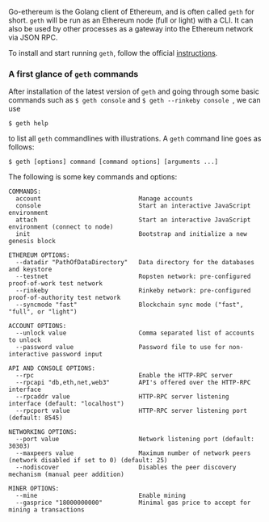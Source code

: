 Go-ethereum is the Golang client of Ethereum, and is often called ```geth``` for short. ```geth``` will be run as an Ethereum node (full or light) with a CLI. It can also be used by other processes as a gateway into the Ethereum network via JSON RPC. 

To install and start running ```geth```, follow the official [instructions](https://github.com/ethereum/go-ethereum).

### A first glance of ```geth``` commands

After installation of the latest version of ```geth``` and going through some basic commands such as ``` $ geth console ``` and ```$ geth --rinkeby console ```, we can use 
```
$ geth help
```
to list all ```geth``` commandlines with illustrations. A ```geth``` command line goes as follows:
```
$ geth [options] command [command options] [arguments ...]
```

The following is some key commands and options:
```
COMMANDS:
  account                           Manage accounts
  console                           Start an interactive JavaScript environment
  attach                            Start an interactive JavaScript environment (connect to node)
  init                              Bootstrap and initialize a new genesis block

ETHEREUM OPTIONS:
  --datadir "PathOfDataDirectory"   Data directory for the databases and keystore
  --testnet                         Ropsten network: pre-configured proof-of-work test network
  --rinkeby                         Rinkeby network: pre-configured proof-of-authority test network
  --syncmode "fast"                 Blockchain sync mode ("fast", "full", or "light")
  
ACCOUNT OPTIONS:
  --unlock value                    Comma separated list of accounts to unlock
  --password value                  Password file to use for non-interactive password input

API AND CONSOLE OPTIONS:
  --rpc                             Enable the HTTP-RPC server
  --rpcapi "db,eth,net,web3"        API's offered over the HTTP-RPC interface
  --rpcaddr value                   HTTP-RPC server listening interface (default: "localhost")
  --rpcport value                   HTTP-RPC server listening port (default: 8545)

NETWORKING OPTIONS:
  --port value                      Network listening port (default: 30303)
  --maxpeers value                  Maximum number of network peers (network disabled if set to 0) (default: 25)
  --nodiscover                      Disables the peer discovery mechanism (manual peer addition)
  
MINER OPTIONS:
  --mine                            Enable mining
  --gasprice "18000000000"          Minimal gas price to accept for mining a transactions
```


  
